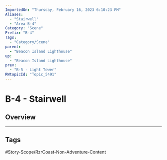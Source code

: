```yaml
---
ImportedOn: "Thursday, February 16, 2023 6:10:23 PM"
Aliases:
  - "Stairwell"
  - "Area B-4"
Category: "Scene"
Prefix: "B-4"
Tags:
  - "Category/Scene"
parent:
  - "Beacon Island Lighthouse"
up:
  - "Beacon Island Lighthouse"
prev:
  - "B-5 - Light Tower"
RWtopicId: "Topic_5491"
---
```

# B-4 - Stairwell
## Overview

---
## Tags
#Story-Scope/RzrCoast-Non-Adventure-Content

